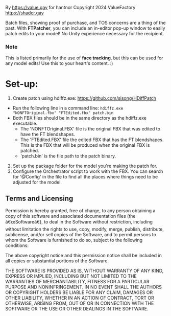 By https://value.gay for hantnor
Copyright 2024 ValueFactory https://shader.gay

Batch files, showing proof of purchase, and TOS concerns are a thing of the past. With **FTPatcher**, you can include an in-editor pop-up window to easily patch edits to your model! No Unity experience necessary for the recipient.

### Note
This is listed primarily for the use of **face tracking**, but this can be used for any model edits! Use this to your heart's content. :)

# Set-up:
 1. Create patch using hdiffz.exe: https://github.com/sisong/HDiffPatch 
 - Run the following line in a command line: 
 ```hdiffz.exe "NONFTOriginal.fbx" "FTEdited.fbx" patch.bin``` 
 - Both FBX files should be in the same directory as the hdiffz.exe executable. 
    - The 'NONFTOriginal.FBX' file is the original FBX that was edited to have the FT blendshapes. 
    - The 'FTEdited.FBX' file the edited FBX that has the FT blendshapes. This is the FBX that will be produced when the original FBX is patched.
    - 'patch.bin' is the file path to the patch binary.
 2. Set up the package folder for the model you're making the patch for.
 3. Configure the Orchestrator script to work with the FBX. You can search for '@Config' in the file to find all the places where things need to be adjusted for the model.

## Terms and Licensing
Permission is hereby granted, free of charge, to any person obtaining a copy of this software and
associated documentation files (the â€œSoftwareâ€), to deal in the Software without restriction,
including without limitation the rights to use, copy, modify, merge, publish, distribute,
sublicense, and/or sell copies of the Software, and to permit persons to whom the Software is
furnished to do so, subject to the following conditions:

The above copyright notice and this permission notice shall be included in all copies or
substantial portions of the Software.

THE SOFTWARE IS PROVIDED AS IS, WITHOUT WARRANTY OF ANY KIND, EXPRESS OR IMPLIED, INCLUDING BUT
NOT LIMITED TO THE WARRANTIES OF MERCHANTABILITY, FITNESS FOR A PARTICULAR PURPOSE AND
NONINFRINGEMENT. IN NO EVENT SHALL THE AUTHORS OR COPYRIGHT HOLDERS BE LIABLE FOR ANY CLAIM,
DAMAGES OR OTHER LIABILITY, WHETHER IN AN ACTION OF CONTRACT, TORT OR OTHERWISE, ARISING FROM,
OUT OF OR IN CONNECTION WITH THE SOFTWARE OR THE USE OR OTHER DEALINGS IN THE SOFTWARE.